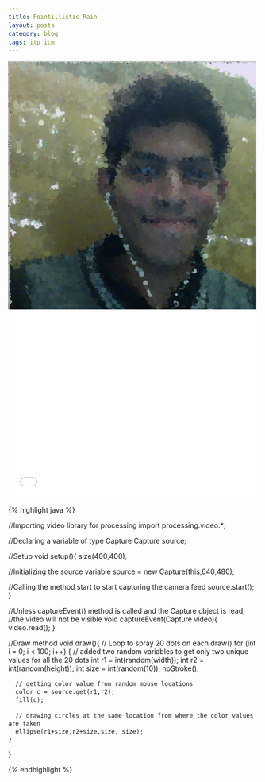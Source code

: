 ```yaml
---
title: Pointillistic Rain
layout: posts
category: blog
tags: itp icm
---
```

<img style="width:500px;" src="/images/Pointillistic_Rain.png"/>

<iframe src="//player.vimeo.com/video/77471817" width="500" height="375" frameborder="0" webkitallowfullscreen mozallowfullscreen allowfullscreen></iframe>

{% highlight java %}

//Importing video library for processing
import processing.video.*;

//Declaring a variable of type Capture
Capture source;

//Setup
void setup(){
  size(400,400);
  
  //Initializing the source variable
  source = new Capture(this,640,480);
  
  //Calling the method start to start capturing the camera feed
  source.start();
}

//Unless captureEvent() method is called and the Capture object is read, 
//the video will not be visible
void captureEvent(Capture video){
  video.read();
}

//Draw method
void draw(){
    // Loop to spray 20 dots on each draw()
    for (int i = 0; i < 100; i++) {
      // added two random variables to get only two unique values for all the 20 dots
      int r1 = int(random(width));
      int r2 = int(random(height));
      int size = int(random(10));
      noStroke();
      
      // getting color value from random mouse locations 
      color c = source.get(r1,r2);
      fill(c);
      
      // drawing circles at the same location from where the color values are taken
      ellipse(r1+size,r2+size,size, size);
    }
}

{% endhighlight %}
